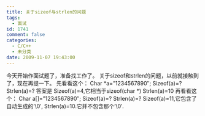 ```yaml
---
title: 关于sizeof与strlen的问题
tags:
  - 面试
id: 1741
comment: false
categories:
  - C/C++
  - 未分类
date: 2009-11-07 19:43:00
---
```


今天开始作面试题了，准备找工作了。
关于sizeof和strlen的问题，以前就接触到了，现在再提一下。
先看看这个：
Char *a=”1234567890″;
Sizeof(a)=?
Strlen(a)=?
答案是
Sizeof(a)=4,它相当于sizeof(char *)
Strlen(a)=10
再看看这个：
Char a[]=”1234567890″;
Sizeof(a)=?
Strlen(a)=?
Sizeof(a)=11,它包含了自动生成的’\0′,
Strlen(a)=10.它并不包含那个’\0′.